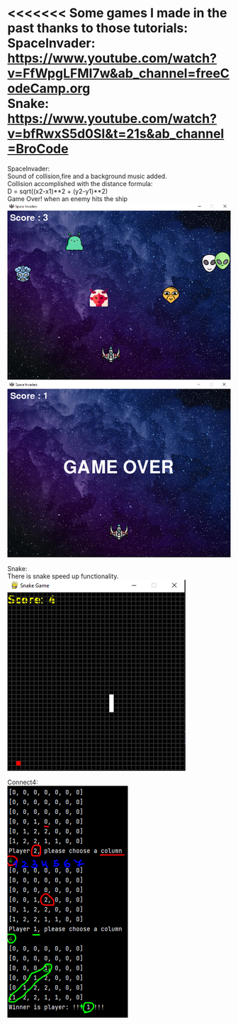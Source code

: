 <<<<<<<
Some games I made in the past thanks to those tutorials:  
SpaceInvader: https://www.youtube.com/watch?v=FfWpgLFMI7w&ab_channel=freeCodeCamp.org  
Snake: https://www.youtube.com/watch?v=bfRwxS5d0SI&t=21s&ab_channel=BroCode  
=======
SpaceInvader:  
Sound of collision,fire and a background music added.  
Collision accomplished with the distance formula:  
D = sqrt((x2-x1)**2 + (y2-y1)**2)  
Game Over! when an enemy hits the ship  
![img.png](zreadme-imgs/space-in.png)
![img.png](zreadme-imgs/space-gameover.png)

Snake:  
There is snake speed up functionality.  
![img.png](zreadme-imgs/snake.png)

Connect4:  
![img.png](zreadme-imgs/conn4.png)

